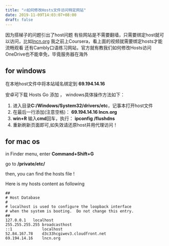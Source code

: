 ```yaml
---
title: "🔥如何修改Hosts文件访问特定网站"
date: 2019-11-09T14:03:07+08:00
draft: false
---
```


<!--more-->
因为搭梯子的问题引出了host问题
有些网站是不需要翻墙，只需要绑定host就可以访问，比如[lncn.org](https://lncn.org)
我之前上Coursera，看上面的视频就需要绑定hosts才能流畅观看
还有Cambly口语练习网站，官方就有教我们如何修改Hosts访问
OneDrive也不能幸免，毕竟服务器在海外

## for windows

在本地host文件中将本站域名绑定到 **69.194.14.16**

安卓可下载 Hosts Go 添加 ， windows具体操作方法如下：

1. 进入目录**C:/Windows/System32/drivers/etc**，记事本打开host文件
2. 在最后一行添加(注意空格)： **69.194.14.16 lncn.org**
3. **win+R** 输入**cmd**回车，执行： **ipconfig /flushdns**
4. 重新刷新页面即可,如失效请还原host并用代理访问！

## for mac os

in Finder menu, enter **Command+Shift+G**

go to **/private/etc/**

then, you can find the hosts file !

Here is my hosts content as following

    ##
    # Host Database
    #
    # localhost is used to configure the loopback interface
    # when the system is booting.  Do not change this entry.
    ##
    127.0.0.1	localhost
    255.255.255.255	broadcasthost
    ::1             localhost
    52.84.167.78    d3c33hcgiwev3.cloudfront.net
    69.194.14.16 	lncn.org
